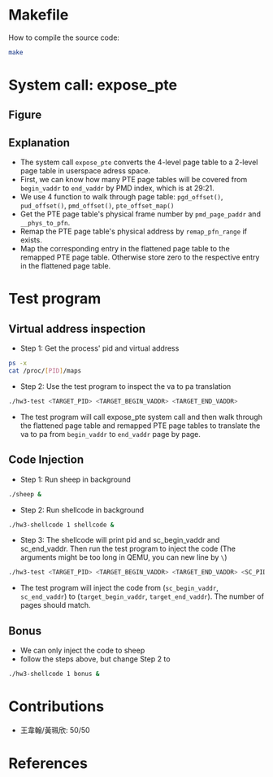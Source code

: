 # Makefile
How to compile the source code:
```bash
make
```
# System call: expose_pte
## Figure
## Explanation
* The system call `expose_pte` converts the 4-level page table to a 2-level page table in userspace adress space.
* First, we can know how many PTE page tables will be covered from `begin_vaddr` to `end_vaddr` by PMD index, which is at 29:21.
* We use 4 function to walk through page table: `pgd_offset()`, `pud_offset()`, `pmd_offset()`, `pte_offset_map()`
* Get the PTE page table's physical frame number by `pmd_page_paddr` and `__phys_to_pfn`.
* Remap the PTE page table's physical address by `remap_pfn_range` if exists.
* Map the corresponding entry in the flattened page table to the remapped PTE page table. Otherwise store zero to the respective entry in the flattened page table.
# Test program
## Virtual address inspection
* Step 1: Get the process' pid and virtual address
```bash
ps -x
cat /proc/[PID]/maps
```
* Step 2: Use the test program to inspect the va to pa translation
```bash
./hw3-test <TARGET_PID> <TARGET_BEGIN_VADDR> <TARGET_END_VADDR>
```
* The test program will call expose_pte system call and then walk through the flattened page table and remapped PTE page tables to translate the va to pa from `begin_vaddr` to `end_vaddr` page by page.
## Code Injection
* Step 1: Run sheep in background
```bash
./sheep &
```
* Step 2: Run shellcode in background
```bash
./hw3-shellcode 1 shellcode &
```
* Step 3: The shellcode will print pid and sc_begin_vaddr and sc_end_vaddr. Then run the test program to inject the code (The arguments might be too long in QEMU, you can new line by `\`)
```bash
./hw3-test <TARGET_PID> <TARGET_BEGIN_VADDR> <TARGET_END_VADDR> <SC_PID> <SC_BEGIN_VADDR> <SC_END_VADDR>
```
* The test program will inject the code from (`sc_begin_vaddr`, `sc_end_vaddr`) to (`target_begin_vaddr`, `target_end_vaddr`). The number of pages should match.
## Bonus
* We can only inject the code to sheep
* follow the steps above, but change Step 2 to
```bash
./hw3-shellcode 1 bonus &
```
# Contributions
* 王韋翰/黃珮欣: 50/50
# References
